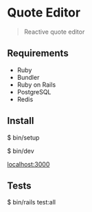 # Quote Editor

> Reactive quote editor

## Requirements

- Ruby
- Bundler
- Ruby on Rails
- PostgreSQL
- Redis

## Install

$ bin/setup

$ bin/dev

[localhost:3000](http://localhost:3000)


## Tests

$ bin/rails test:all
